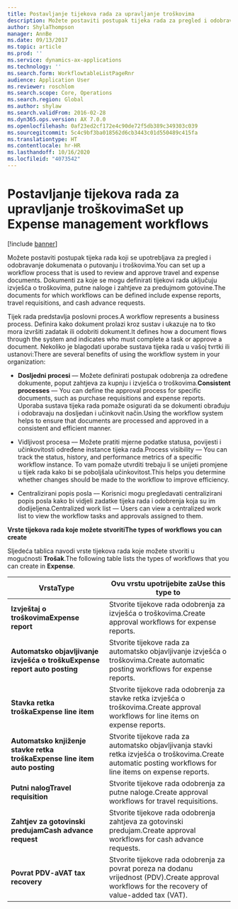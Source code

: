 ```yaml
---
title: Postavljanje tijekova rada za upravljanje troškovima
description: Možete postaviti postupak tijeka rada za pregled i odobravanje dokumenata o putovanju i troškovima.
author: ShylaThompson
manager: AnnBe
ms.date: 09/13/2017
ms.topic: article
ms.prod: ''
ms.service: dynamics-ax-applications
ms.technology: ''
ms.search.form: WorkflowtableListPageRnr
audience: Application User
ms.reviewer: roschlom
ms.search.scope: Core, Operations
ms.search.region: Global
ms.author: shylaw
ms.search.validFrom: 2016-02-28
ms.dyn365.ops.version: AX 7.0.0
ms.openlocfilehash: 0af23ed2cf172e4c90de72f5db389c349303c039
ms.sourcegitcommit: 5c4c9bf3ba018562d6cb3443c01d550489c415fa
ms.translationtype: HT
ms.contentlocale: hr-HR
ms.lasthandoff: 10/16/2020
ms.locfileid: "4073542"
---
```

# <a name="set-up-expense-management-workflows"></a><span data-ttu-id="16827-103">Postavljanje tijekova rada za upravljanje troškovima</span><span class="sxs-lookup"><span data-stu-id="16827-103">Set up Expense management workflows</span></span>

[!include [banner](../includes/banner.md)]

<span data-ttu-id="16827-104">Možete postaviti postupak tijeka rada koji se upotrebljava za pregled i odobravanje dokumenata o putovanju i troškovima.</span><span class="sxs-lookup"><span data-stu-id="16827-104">You can set up a workflow process that is used to review and approve travel and expense documents.</span></span> <span data-ttu-id="16827-105">Dokumenti za koje se mogu definirati tijekovi rada uključuju izvješća o troškovima, putne naloge i zahtjeve za predujmom gotovine.</span><span class="sxs-lookup"><span data-stu-id="16827-105">The documents for which workflows can be defined include expense reports, travel requisitions, and cash advance requests.</span></span>

<span data-ttu-id="16827-106">Tijek rada predstavlja poslovni proces.</span><span class="sxs-lookup"><span data-stu-id="16827-106">A workflow represents a business process.</span></span> <span data-ttu-id="16827-107">Definira kako dokument prolazi kroz sustav i ukazuje na to tko mora izvršiti zadatak ili odobriti dokument.</span><span class="sxs-lookup"><span data-stu-id="16827-107">It defines how a document flows through the system and indicates who must complete a task or approve a document.</span></span> <span data-ttu-id="16827-108">Nekoliko je blagodati uporabe sustava tijeka rada u vašoj tvrtki ili ustanovi:</span><span class="sxs-lookup"><span data-stu-id="16827-108">There are several benefits of using the workflow system in your organization:</span></span>

-   <span data-ttu-id="16827-109">**Dosljedni procesi** –– Možete definirati postupak odobrenja za određene dokumente, poput zahtjeva za kupnju i izvješća o troškovima.</span><span class="sxs-lookup"><span data-stu-id="16827-109">**Consistent processes** — You can define the approval process for specific documents, such as purchase requisitions and expense reports.</span></span> <span data-ttu-id="16827-110">Uporaba sustava tijeka rada pomaže osigurati da se dokumenti obrađuju i odobravaju na dosljedan i učinkovit način.</span><span class="sxs-lookup"><span data-stu-id="16827-110">Using the workflow system helps to ensure that documents are processed and approved in a consistent and efficient manner.</span></span>

-   <span data-ttu-id="16827-111">Vidljivost procesa –– Možete pratiti mjerne podatke statusa, povijesti i učinkovitosti određene instance tijeka rada.</span><span class="sxs-lookup"><span data-stu-id="16827-111">Process visibility — You can track the status, history, and performance metrics of a specific workflow instance.</span></span> <span data-ttu-id="16827-112">To vam pomaže utvrditi trebaju li se unijeti promjene u tijek rada kako bi se poboljšala učinkovitost.</span><span class="sxs-lookup"><span data-stu-id="16827-112">This helps you determine whether changes should be made to the workflow to improve efficiency.</span></span>

-   <span data-ttu-id="16827-113">Centralizirani popis posla –– Korisnici mogu pregledavati centralizirani popis posla kako bi vidjeli zadatke tijeka rada i odobrenja koja su im dodijeljena.</span><span class="sxs-lookup"><span data-stu-id="16827-113">Centralized work list — Users can view a centralized work list to view the workflow tasks and approvals assigned to them.</span></span> 

<span data-ttu-id="16827-114">**Vrste tijekova rada koje možete stvoriti**</span><span class="sxs-lookup"><span data-stu-id="16827-114">**The types of workflows you can create**</span></span>

<span data-ttu-id="16827-115">Sljedeća tablica navodi vrste tijekova rada koje možete stvoriti u mogućnosti **Trošak**.</span><span class="sxs-lookup"><span data-stu-id="16827-115">The following table lists the types of workflows that you can create in **Expense**.</span></span>


|              <span data-ttu-id="16827-116"><strong>Vrsta</strong></span><span class="sxs-lookup"><span data-stu-id="16827-116"><strong>Type</strong></span></span>              |                   <span data-ttu-id="16827-117"><strong>Ovu vrstu upotrijebite za</strong></span><span class="sxs-lookup"><span data-stu-id="16827-117"><strong>Use this type to</strong></span></span>                   |
|-------------------------------------------------|-----------------------------------------------------------------------|
|         <span data-ttu-id="16827-118"><strong>Izvještaj o troškovima</strong></span><span class="sxs-lookup"><span data-stu-id="16827-118"><strong>Expense report</strong></span></span>         |            <span data-ttu-id="16827-119">Stvorite tijekove rada odobrenja za izvješća o troškovima.</span><span class="sxs-lookup"><span data-stu-id="16827-119">Create approval workflows for expense reports.</span></span>             |
|  <span data-ttu-id="16827-120"><strong>Automatsko objavljivanje izvješća o trošku</strong></span><span class="sxs-lookup"><span data-stu-id="16827-120"><strong>Expense report auto posting</strong></span></span>   |        <span data-ttu-id="16827-121">Stvorite tijekove rada za automatsko objavljivanje izvješća o troškovima.</span><span class="sxs-lookup"><span data-stu-id="16827-121">Create automatic posting workflows for expense reports.</span></span>        |
|       <span data-ttu-id="16827-122"><strong>Stavka retka troška</strong></span><span class="sxs-lookup"><span data-stu-id="16827-122"><strong>Expense line item</strong></span></span>        |     <span data-ttu-id="16827-123">Stvorite tijekove rada odobrenja za stavke retka izvješća o troškovima.</span><span class="sxs-lookup"><span data-stu-id="16827-123">Create approval workflows for line items on expense reports.</span></span>      |
| <span data-ttu-id="16827-124"><strong>Automatsko knjiženje stavke retka troška</strong></span><span class="sxs-lookup"><span data-stu-id="16827-124"><strong>Expense line item auto posting</strong></span></span> | <span data-ttu-id="16827-125">Stvorite tijekove rada za automatsko objavljivanja stavki retka izvješća o troškovima.</span><span class="sxs-lookup"><span data-stu-id="16827-125">Create automatic posting workflows for line items on expense reports.</span></span> |
|       <span data-ttu-id="16827-126"><strong>Putni nalog</strong></span><span class="sxs-lookup"><span data-stu-id="16827-126"><strong>Travel requisition</strong></span></span>       |          <span data-ttu-id="16827-127">Stvorite tijekove rada odobrenja za putne naloge.</span><span class="sxs-lookup"><span data-stu-id="16827-127">Create approval workflows for travel requisitions.</span></span>           |
|      <span data-ttu-id="16827-128"><strong>Zahtjev za gotovinski predujam</strong></span><span class="sxs-lookup"><span data-stu-id="16827-128"><strong>Cash advance request</strong></span></span>      |         <span data-ttu-id="16827-129">Stvorite tijekove rada odobrenja zahtjeva za gotovinski predujam.</span><span class="sxs-lookup"><span data-stu-id="16827-129">Create approval workflows for cash advance requests.</span></span>          |
|        <span data-ttu-id="16827-130"><strong>Povrat PDV-a</strong></span><span class="sxs-lookup"><span data-stu-id="16827-130"><strong>VAT tax recovery</strong></span></span>        | <span data-ttu-id="16827-131">Stvorite tijekove rada odobrenja za povrat poreza na dodanu vrijednost (PDV).</span><span class="sxs-lookup"><span data-stu-id="16827-131">Create approval workflows for the recovery of value-added tax (VAT).</span></span>  |

